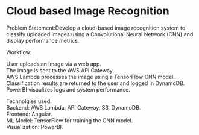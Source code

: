 # Cloud based Image Recognition
Problem Statement:Develop a cloud-based image recognition system to classify uploaded images using a Convolutional Neural Network (CNN) and display performance metrics.<br>

Workflow:
 
User uploads an image via a web app.<br>
The image is sent to the AWS API Gateway.<br>
AWS Lambda processes the image using a TensorFlow CNN model.<br>
Classification results are returned to the user and logged in DynamoDB.<br>
PowerBI visualizes logs and system performance.<br>

Technolgies used:
<br>
Backend: AWS Lambda, API Gateway, S3, DynamoDB.<br>
Frontend: Angular.<br>
ML Model: TensorFlow for training the CNN model.<br>
Visualization: PowerBI.
<br>
